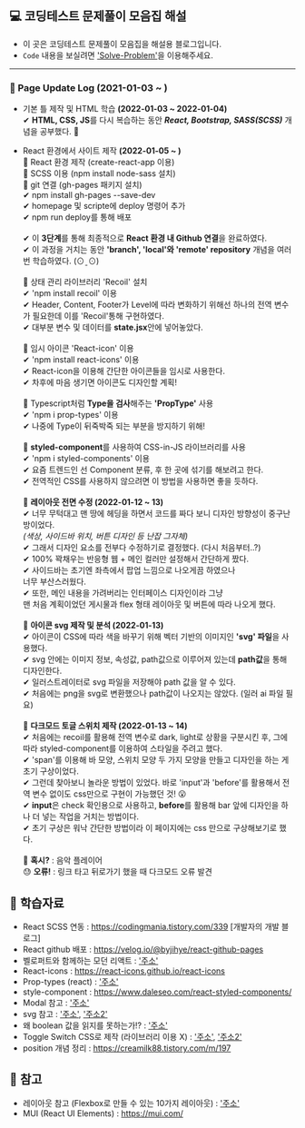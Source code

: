 ## 💻 코딩테스트 문제풀이 모음집 해설
+ 이 곳은 코딩테스트 문제풀이 모음집을 해설용 블로그입니다.
+ ``` Code ``` 내용을 보실려면 ['Solve-Problem'](https://github.com/Wisesaturn/Solve-Problem "재한쓰의 코딩테스트 문제풀이 모음집")을 이용해주세요.
---
### 🤗 Page Update Log (2021-01-03 ~ )
+ 기본 틀 제작 및 HTML 학습 <b>(2022-01-03 ~ 2022-01-04)</b>  
  ✔ <b>HTML, CSS, JS</b>를 다시 복습하는 동안 <b><em>React, Bootstrap, SASS(SCSS)</b></em> 개념을 공부했다. 👀

+ React 환경에서 사이트 제작 <b>(2022-01-05 ~ )</b>  
   🔸 React 환경 제작 (create-react-app 이용)  
   🔸 SCSS 이용 (npm install node-sass 설치)  
   🔸 git 연결 (gh-pages 패키지 설치)  
   ✔ npm install gh-pages --save-dev  
   ✔ homepage 및 scripte에 deploy 명령어 추가  
   ✔ npm run deploy를 통해 배포  
   <br>
   ✔ 이 <b>3단계</b>를 통해 최종적으로 <b>React 환경 내 Github 연결</b>을 완료하였다.
   <br>
   ✔ 이 과정을 거치는 동안 <b>'branch', 'local'와 'remote' repository</b> 개념을 여러 번 학습하였다. (⊙ˍ⊙)  <br>
   <br>
   🔸 상태 관리 라이브러리 'Recoil' 설치<br>
   ✔ 'npm install recoil' 이용  
   ✔ Header, Content, Footer가 Level에 따라 변화하기 위해선 하나의 전역 변수가 필요한데 이를 'Recoil'통해 구현하였다.  
   ✔ 대부분 변수 및 데이터를 <b>state.jsx</b>안에 넣어놓았다.
   <br>
   <br>
   🔸 임시 아이콘 'React-icon' 이용<br>
   ✔ 'npm install react-icons' 이용<br>
   ✔ React-icon을 이용해 간단한 아이콘들을 임시로 사용한다.<br>
   ✔ 차후에 마음 생기면 아이콘도 디자인할 계획! <br>
   <br>
   🔸 Typescript처럼 <b>Type을 검사</b>해주는 <b>'PropType'</b> 사용<br>
   ✔ 'npm i prop-types' 이용<br>
   ✔ 나중에 Type이 뒤죽박죽 되는 부분을 방지하기 위해! <br>
   <br>
   🔸 <b>styled-component</b>를 사용하여 CSS-in-JS 라이브러리를 사용<br>
   ✔ 'npm i styled-components' 이용<br>
   ✔ 요즘 트렌드인 선 Component 분류, 후 한 곳에 섞기를 해보려고 한다.<br>
   ✔ 전역적인 CSS를 사용하지 않으려면 이 방법을 사용하면 좋을 듯하다. <br>
   <br>
   🔸 <b>레이아웃 전면 수정 (2022-01-12 ~ 13)</b> <br>
   ✔ 너무 무턱대고 맨 땅에 헤딩을 하면서 코드를 짜다 보니 디자인 방향성이 중구난방이었다.<br>
   <em>(색상, 사이드바 위치, 버튼 디자인 등 난잡 그자체)</em> <br>
   ✔ 그래서 디자인 요소를 전부다 수정하기로 결정했다. (다시 처음부터..?) <Br>
   ✔ 100% 꽉채우는 반응형 웹 + 메인 컬러만 설정해서 간단하게 짰다. <br>
   ✔ 사이드바는 초기엔 좌측에서 팝업 느낌으로 나오게끔 하였으나 <br>
      너무 부산스러웠다. <br>
   ✔ 또한, 메인 내용을 가려버리는 인터페이스 디자인이라 그냥<br>
   맨 처음 계획이었던 게시물과 flex 형태 레이아웃 및 버튼에 따라 나오게 했다. <br>
    <br>
   🔸 <b>아이콘 svg 제작 및 분석 (2022-01-13)</b> <br>
   ✔ 아이콘이 CSS에 따라 색을 바꾸기 위해 벡터 기반의 이미지인 <b>'svg' 파일</b>을 사용했다. <br>
   ✔ svg 안에는 이미지 정보, 속성값, path값으로 이루어져 있는데 <b>path값</b>을 통해 디자인한다. <br>
   ✔ 일러스트레이터로 svg 파일을 저장해야 path 값을 알 수 있다. <br>
   ✔ 처음에는 png을 svg로 변환했으나 path값이 나오지는 않았다. (일러 ai 파일 필요) <br>
   <br>
   🔸 <b>다크모드 토글 스위치 제작 (2022-01-13 ~ 14)</b><br>
   ✔ 처음에는 recoil를 활용해 전역 변수로 dark, light로 상황을 구분시킨 후, 그에 따라 styled-component를 이용하여 스타일을 주려고 했다.<br>
   ✔ 'span'를 이용해 바 모양, 스위치 모양 두 가지 모양을 만들고 디자인을 하는 게 초기 구상이었다. <br>
   ✔ 그런데 찾아보니 놀라운 방법이 있었다. 바로 'input'과 'before'를 활용해서 전역 변수 없이도 css만으로 구현이 가능했던 것! 😮<br>
   ✔ <b>input</b>은 check 확인용으로 사용하고, <b>before</b>를 활용해 bar 앞에 디자인을 하나 더 넣는 작업을 거치는 방법이다.<br>
   ✔ 초기 구상은 워낙 간단한 방법이라 이 페이지에는 css 만으로 구상해보기로 했다. <br>
   <br>
   🤔 <b>혹시?</b> : 음악 플레이어<br>
   😓 <b>오류!</b> : 링크 타고 뒤로가기 했을 때 다크모드 오류 발견<br>
   
## 📎 학습자료  
+ React SCSS 연동 : https://codingmania.tistory.com/339 [개발자의 개발 블로그]
+ React github 배포 : https://velog.io/@byjihye/react-github-pages
+ 벨로퍼트와 함께하는 모던 리액트 : ['주소'](https://react.vlpt.us/ "벨로퍼트와 함께하는 모던 리액트")
+ React-icons : https://react-icons.github.io/react-icons
+ Prop-types (react) : ['주소'](https://ko.reactjs.org/docs/typechecking-with-proptypes.html "PropTypes와 함께 하는 타입 검사")
+ style-component : https://www.daleseo.com/react-styled-components/
+ Modal 참고 : ['주소'](https://medium.com/@bestseob93/%ED%9A%A8%EC%9C%A8%EC%A0%81%EC%9D%B8-%EB%A6%AC%EC%95%A1%ED%8A%B8-%EB%AA%A8%EB%8B%AC-react-modal-%EB%A7%8C%EB%93%A4%EA%B8%B0-bd003458e9d "효율적인 리액트 모달(react-modal) 만들기")
+ svg 참고 : ['주소'](https://from2020.tistory.com/32#recentEntries "svg Color 동적으로 변경하기"), ['주소2'](https://ossam5.tistory.com/112 "[HTML기초문법] 13강 SVG태그 및 이미지 활용 - OSSAM강좌")
+ 왜 boolean 값을 읽지를 못하는가!? : ['주소'](https://mygumi.tistory.com/382 "Warning Received `true` for non-boolean attribute :: 마이구미")
+ Toggle Switch CSS로 제작 (라이브러리 이용 X) : ['주소'](https://ordinary-code.tistory.com/53 "css로 만드는 체크박스 ON/OFF 스위치 버튼 디자인 예제"), ['주소2'](https://m.blog.naver.com/coding-/221400113716 "CSS 토글 버튼, Toggle Switch 만들기")
+ position 개념 정리 : https://creamilk88.tistory.com/m/197  

## 📎 참고
+ 레이아웃 참고 (Flexbox로 만들 수 있는 10가지 레이아웃) : ['주소'](https://d2.naver.com/helloworld/8540176 "flexbox로 만들 수 있는 10가지 레이아웃")
+ MUI (React UI Elements) : https://mui.com/
